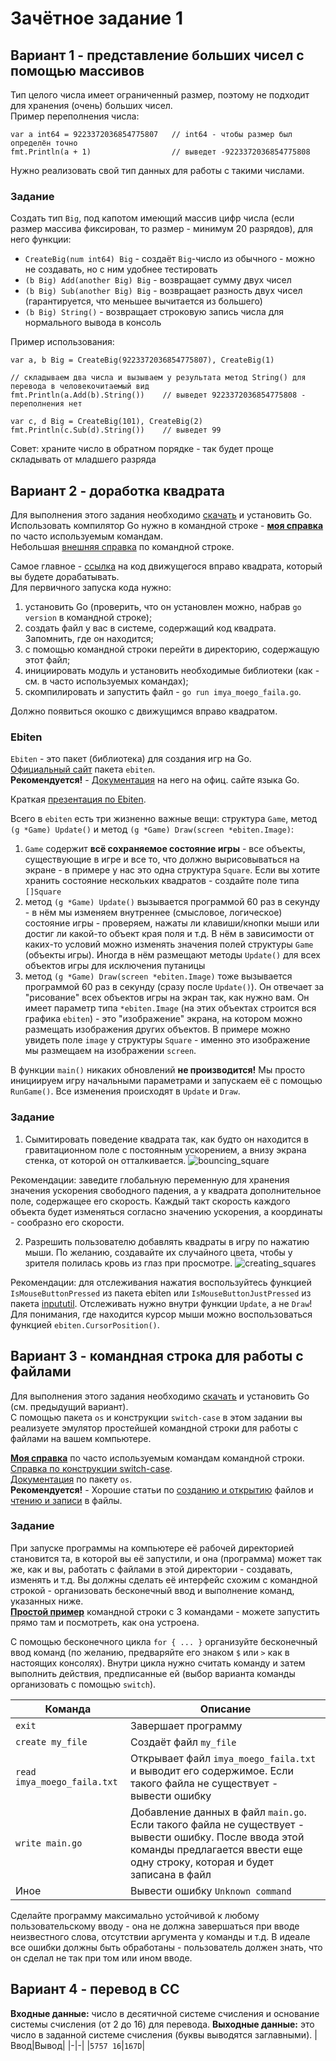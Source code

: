 # Зачётное задание 1
## Вариант 1 - представление больших чисел с помощью массивов
Тип целого числа имеет ограниченный размер, поэтому не подходит для хранения (очень) больших чисел.<br> 
Пример переполнения числа:
```golang
var a int64 = 9223372036854775807   // int64 - чтобы размер был определён точно
fmt.Println(a + 1)                  // выведет -9223372036854775808
```
Нужно реализовать свой тип данных для работы с такими числами.

### Задание
Создать тип `Big`, под капотом имеющий массив цифр числа (если размер массива фиксирован, то размер - минимум 20 разрядов), для него функции:
- `CreateBig(num int64) Big` - создаёт `Big`-число из обычного - можно не создавать, но с ним удобнее тестировать
- `(b Big) Add(another Big) Big` - возвращает сумму двух чисел
- `(b Big) Sub(another Big) Big` - возвращает разность двух чисел (гарантируется, что меньшее вычитается из большего)
- `(b Big) String()` - возвращает строковую запись числа для нормального вывода в консоль

Пример использования:
```golang
var a, b Big = CreateBig(9223372036854775807), CreateBig(1)

// складываем два числа и вызываем у результата метод String() для перевода в человекочитаемый вид
fmt.Println(a.Add(b).String())    // выведет 9223372036854775808 - переполнения нет

var c, d Big = CreateBig(101), CreateBig(2)
fmt.Println(c.Sub(d).String())    // выведет 99
```
Совет: храните число в обратном порядке - так будет проще складывать от младшего разряда

## Вариант 2 - доработка квадрата
Для выполнения этого задания необходимо [скачать](https://go.dev/dl/) и установить Go.<br>
Использовать компилятор Go нужно в командной строке - [**моя справка**](https://github.com/papashik/go57/blob/main/lesson8_cmd.md) по часто используемым командам.<br>
Небольшая [внешняя справка](https://python-teach.ru/osnovi-programmirovanija/komandnaya-stroka-dlya-nachinayushhih-programmistov/?ysclid=lqdw6zx352755609181) по командной строке.<br>

Самое главное - [ссылка](https://onlinegdb.com/cjxq0JHrZ) на код движущегося вправо квадрата, который вы будете дорабатывать.<br>
Для первичного запуска кода нужно:
1. установить Go (проверить, что он установлен можно, набрав `go version` в командной строке);
2. создать файл у вас в системе, содержащий код квадрата. Запомнить, где он находится;
3. с помощью командной строки перейти в директорию, содержащую этот файл;
4. инициировать модуль и установить необходимые библиотеки (как - см. в часто используемых командах);
5. скомпилировать и запустить файл - `go run imya_moego_faila.go`.

Должно появиться окошко с движущимся вправо квадратом.

### Ebiten
`Ebiten` - это пакет (библиотека) для создания игр на Go.<br>
[Официальный сайт](https://ebitengine.org) пакета `ebiten`.<br>
**Рекомендуется!** - [Документация](https://pkg.go.dev/github.com/hajimehoshi/ebiten/v2) на него на офиц. сайте языка Go.

Краткая [презентация по Ebiten](https://github.com/papashik/go57/files/13728923/Ebiten.pptx).

Всего в `ebiten` есть три жизненно важные вещи: структура `Game`, метод `(g *Game) Update()` и метод `(g *Game) Draw(screen *ebiten.Image)`:
1. `Game` содержит **всё сохраняемое состояние игры** - все объекты, существующие в игре и все то, что должно вырисовываться на экране - в примере у нас это одна структура `Square`. Если вы хотите хранить состояние нескольких квадратов - создайте поле типа `[]Square`
2. метод `(g *Game) Update()` вызывается программой 60 раз в секунду - в нём мы изменяем внутреннее (смысловое, логическое) состояние игры - проверяем, нажаты ли клавиши/кнопки мыши или достиг ли какой-то объект края поля и т.д. В нём в зависимости от каких-то условий можно изменять значения полей структуры `Game` (объекты игры). Иногда в нём размещают методы `Update()` для всех объектов игры для исключения путаницы
3. метод `(g *Game) Draw(screen *ebiten.Image)` тоже вызывается программой 60 раз в секунду (сразу после `Update()`). Он отвечает за "рисование" всех объектов игры на экран так, как нужно вам. Он имеет параметр типа `*ebiten.Image` (на этих объектах строится вся графика `ebiten`) - это "изображение" экрана, на котором можно размещать изображения других объектов. В примере можно увидеть поле `image` у структуры `Square` - именно это изображение мы размещаем на изображении `screen`.

В функции `main()` никаких обновлений **не производится!** Мы просто инициируем игру начальными параметрами и запускаем её с помощью `RunGame()`. Все изменения происходят в `Update` и `Draw`.

### Задание
1. Сымитировать поведение квадрата так, как будто он находится в гравитационном поле с постоянным ускорением, а внизу экрана стенка, от которой он отталкивается.
![bouncing_square](https://github.com/papashik/go57/assets/96551531/615466b0-adce-4c0a-8188-30c6d443dc92)

Рекомендации: заведите глобальную переменную для хранения значения ускорения свободного падения, а у квадрата дополнительное поле, содержащее его скорость. Каждый такт скорость каждого объекта будет изменяться согласно значению ускорения, а координаты - сообразно его скорости.

2. Разрешить пользователю добавлять квадраты в игру по нажатию мыши. По желанию, создавайте их случайного цвета, чтобы у зрителя полилась кровь из глаз при просмотре.
![creating_squares](https://github.com/papashik/go57/assets/96551531/bc278a72-91cd-4061-a334-94791125d3fb)

Рекомендации: для отслеживания нажатия воспользуйтесь функцией `IsMouseButtonPressed` из пакета ebiten или `IsMouseButtonJustPressed` из пакета [inpututil](https://pkg.go.dev/github.com/hajimehoshi/ebiten/v2/inpututil). Отслеживать нужно внутри функции `Update`, а не `Draw`! Для понимания, где находится курсор мыши можно воспользоваться функцией `ebiten.CursorPosition()`.

## Вариант 3 - командная строка для работы с файлами
Для выполнения этого задания необходимо [скачать](https://go.dev/dl/) и установить Go (см. предыдущий вариант).<br>
С помощью пакета `os` и конструкции `switch-case` в этом задании вы реализуете эмулятор простейшей командной строки для работы с файлами на вашем компьютере.

[**Моя справка**](https://github.com/papashik/go57/blob/main/lesson8_cmd.md) по часто используемым командам командной строки.<br>
[Справка по конструкции switch-case](https://metanit.com/go/tutorial/2.9.php?ysclid=lqf4rjzo9681772986).<br>
[Документация](https://pkg.go.dev/os) по пакету `os`.<br>
**Рекомендуется!** - Хорошие статьи по [созданию и открытию](https://metanit.com/go/tutorial/8.2.php) файлов и [чтению и записи](https://metanit.com/go/tutorial/8.3.php) в файлы.

### Задание
При запуске программы на компьютере её рабочей директорией становится та, в которой вы её запустили, и она (программа) может так же, как и вы, работать с файлами в этой директории - создавать, изменять и т.д. Вы должны сделать её интерфейс схожим с командной строкой - организовать бесконечный ввод и выполнение команд, указанных ниже.<br>
[**Простой пример**](https://onlinegdb.com/dEweMNgmk) командной строки с 3 командами - можете запустить прямо там и посмотреть, как она устроена.

С помощью бесконечного цикла `for { ... }` организуйте бесконечный ввод команд (по желанию, предваряйте его знаком `$` или `>` как в настоящих консолях). Внутри цикла нужно считать команду и затем выполнить действия, предписанные ей (выбор варианта команды организовать с помощью `switch`).

|Команда|Описание|
|-|-|
|`exit`|Завершает программу|
|`create my_file`|Создаёт файл `my_file`|
|`read imya_moego_faila.txt`|Открывает файл `imya_moego_faila.txt` и выводит его содержимое. Если такого файла не существует - вывести ошибку|
|`write main.go`|Добавление данных в файл `main.go`. Если такого файла не существует - вывести ошибку. После ввода этой команды предлагается ввести еще одну строку, которая и будет записана в файл|
|Иное|Вывести ошибку `Unknown command`|

Сделайте программу максимально устойчивой к любому пользовательскому вводу - она не должна завершаться при вводе неизвестного слова, отсутствии аргумента у команды и т.д. В идеале все ошибки должны быть обработаны - пользователь должен знать, что он сделал не так при том или ином вводе.

## Вариант 4 - перевод в СС
**Входные данные:** число в десятичной системе счисления и основание системы счисления (от 2 до 16) для перевода.
**Выходные данные:** это число в заданной системе счисления (буквы выводятся заглавными). 
|Ввод|Вывод|
|-|-|
|`5757 16`|`167D`|
